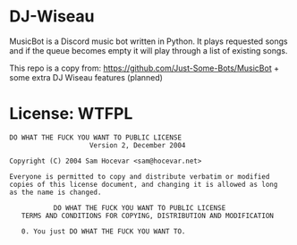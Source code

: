 # DJ-Wiseau

MusicBot is a Discord music bot written in Python. It plays requested songs and if the queue becomes empty it will play through a list of existing songs.

This repo is a copy from: https://github.com/Just-Some-Bots/MusicBot + some extra DJ Wiseau features (planned)

# License: WTFPL

    DO WHAT THE FUCK YOU WANT TO PUBLIC LICENSE 
                        Version 2, December 2004 

    Copyright (C) 2004 Sam Hocevar <sam@hocevar.net> 
    
    Everyone is permitted to copy and distribute verbatim or modified 
    copies of this license document, and changing it is allowed as long 
    as the name is changed. 
    
               DO WHAT THE FUCK YOU WANT TO PUBLIC LICENSE 
       TERMS AND CONDITIONS FOR COPYING, DISTRIBUTION AND MODIFICATION 
    
       0. You just DO WHAT THE FUCK YOU WANT TO.

